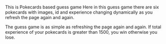  This is Pokecards based guess game
 Here in this guess game there are six pokecards with images, id and experience changing dynamically as you refresh the page again and again.
 
 The guess game is as simple as refreshing the page again and again.
 If total experience of your pokecards is greater than 1500, you win otherwise you lose.
 
